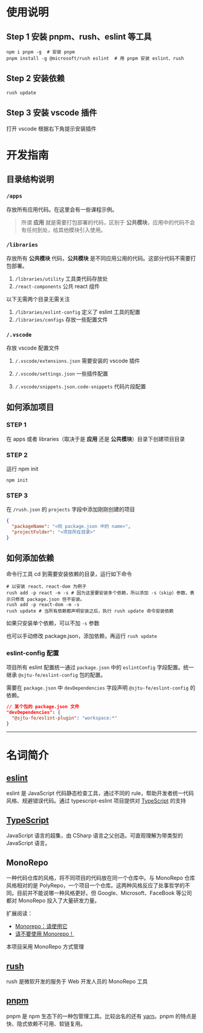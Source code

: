 # 使用说明

## Step 1 安装 pnpm、rush、eslint 等工具

```shell
npm i pnpm -g  # 安装 pnpm
pnpm install -g @microsoft/rush eslint  # 用 pnpm 安装 eslint、rush
```

## Step 2 安装依赖

```shell
rush update
```

## Step 3 安装 vscode 插件

打开 vscode 根据右下角提示安装插件

# 开发指南

## 目录结构说明

### `/apps`

存放所有应用代码。在这里会有一些课程示例。

> 所谓 **应用** 就是需要打包部署的代码，区别于 **公共模块**，应用中的代码不会有任何到处，给其他模块引入使用。

### `/libraries`

存放所有 **公共模块** 代码，**公共模块** 是不同应用公用的代码。这部分代码不需要打包部署。

1. `/libraries/utility` 工具类代码存放处
2. `/react-components` 公共 react 组件

以下无需两个目录无需关注

1. `/libraries/eslint-config` 定义了 eslint 工具的配置
2. `/libraries/configs` 存放一些配置文件

### `/.vscode`

存放 vscode 配置文件

1. `/.vscode/extensions.json`
   需要安装的 vscode 插件

2. `/.vscode/settings.json`
   一些插件配置
3. `/.vscode/snippets.json.code-snippets`
   代码片段配置

## 如何添加项目

### STEP 1

在 apps 或者 libraries（取决于是 **应用** 还是 **公共模块**）目录下创建项目目录

### STEP 2

运行 npm init

```shell
npm init
```

### STEP 3

在 `/rush.json` 的 `projects` 字段中添加刚刚创建的项目

```json
{
  "packageName": "<同 package.json 中的 name>",
  "projectFolder": "<项目所在目录>"
}
```

## 如何添加依赖

命令行工具 cd 到需要安装依赖的目录，运行如下命令

```shell
# 以安装 react、react-dom 为例子
rush add -p react -m -s # 因为这里要安装多个依赖，所以添加 -s（skip）参数，表示只修改 package.json 但不安装。
rush add -p react-dom -m -s
rush update # 当所有依赖都声明安装之后，执行 rush update 命令安装依赖
```

如果只安装单个依赖，可以不加 `-s` 参数

也可以手动修改 package.json，添加依赖，再运行 `rush update`

### eslint-config 配置

项目所有 eslint 配置统一通过 `package.json` 中的 `eslintConfig` 字段配置。统一继承 `@sjtu-fe/eslint-config` 包的配置。

需要在 `package.json` 中 `devDependencies` 字段声明 `@sjtu-fe/eslint-config` 的依赖。

```json
// 某个包的 package.json 文件
"devDependencies": {
  "@sjtu-fe/eslint-plugin": "workspace:*"
}
```

---

# 名词简介

## [eslint](https://eslint.org/)

eslint 是 JavaScript 代码静态检查工具，通过不同的 rule，帮助开发者统一代码风格、规避错误代码。通过 typescript-eslint 项目提供对 [TypeScript](https://www.typescriptlang.org/) 的支持

## [TypeScript](https://www.typescriptlang.org/)

JavaScript 语言的超集，由 CSharp 语言之父创造。可直观理解为带类型的 JavaScript 语言。

## MonoRepo

一种代码仓库的风格，将不同项目的代码放在同一个仓库中。与 MonoRepo 仓库风格相对的是 PolyRepo，一个项目一个仓库。这两种风格反应了处事哲学的不同。目前并不能说哪一种风格更好。但 Google、Microsoft、FaceBook 等公司都对 MonoRepo 投入了大量研发力量。

扩展阅读：

- [Monorepo：请使用它](https://medium.com/@adamhjk/monorepo-please-do-3657e08a4b70)
- [请不要使用 Monorepo！](https://medium.com/@mattklein123/monorepos-please-dont-e9a279be011b)

本项目采用 MonoRepo 方式管理

## [rush](https://rushjs.io/)

rush 是微软开发的服务于 Web 开发人员的 MonoRepo 工具

## [pnpm](https://pnpm.js.org/)

pnpm 是 npm 生态下的一种包管理工具。比较出名的还有 [yarn](https://yarnpkg.com/)。pnpm 的特点是快、隐式依赖不可用、软链复用。
